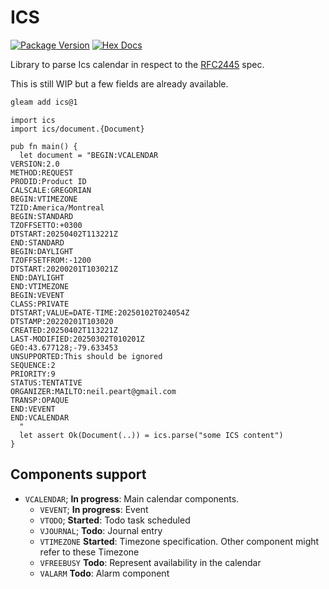 # ICS

[![Package Version](https://img.shields.io/hexpm/v/ics)](https://hex.pm/packages/ics)
[![Hex Docs](https://img.shields.io/badge/hex-docs-ffaff3)](https://hexdocs.pm/ics/)

Library to parse Ics calendar in respect to the [RFC2445](https://datatracker.ietf.org/doc/html/rfc5545) spec.

This is still WIP but a few fields are already available.

```sh
gleam add ics@1
```

```gleam
import ics
import ics/document.{Document}

pub fn main() {
  let document = "BEGIN:VCALENDAR
VERSION:2.0
METHOD:REQUEST
PRODID:Product ID
CALSCALE:GREGORIAN
BEGIN:VTIMEZONE
TZID:America/Montreal
BEGIN:STANDARD
TZOFFSETTO:+0300
DTSTART:20250402T113221Z
END:STANDARD
BEGIN:DAYLIGHT
TZOFFSETFROM:-1200
DTSTART:20200201T103021Z
END:DAYLIGHT
END:VTIMEZONE
BEGIN:VEVENT
CLASS:PRIVATE
DTSTART;VALUE=DATE-TIME:20250102T024054Z
DTSTAMP:20220201T103020
CREATED:20250402T113221Z
LAST-MODIFIED:20250302T010201Z
GEO:43.677128;-79.633453
UNSUPPORTED:This should be ignored
SEQUENCE:2
PRIORITY:9
STATUS:TENTATIVE
ORGANIZER:MAILTO:neil.peart@gmail.com
TRANSP:OPAQUE
END:VEVENT
END:VCALENDAR
  "
  let assert Ok(Document(..)) = ics.parse("some ICS content")
}
```

## Components support

- `VCALENDAR`; **In progress**: Main calendar components.
  - `VEVENT`; **In progress**: Event
  - `VTODO`; **Started**: Todo task scheduled
  - `VJOURNAL`; **Todo**: Journal entry
  - `VTIMEZONE` **Started**: Timezone specification. Other component might refer to these Timezone
  - `VFREEBUSY` **Todo**: Represent availability in the calendar
  - `VALARM` **Todo**: Alarm component
